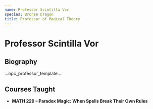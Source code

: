 ```yaml
---
name: Professor Scintilla Vor
species: Bronze Dragon
title: Professor of Magical Theory
---
```


# Professor Scintilla Vor

## Biography
...npc_professor_template...

## Courses Taught
- **MATH 229 – Paradox Magic: When Spells Break Their Own Rules**
